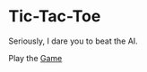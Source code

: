 # Tic-Tac-Toe

Seriously, I dare you to beat the AI.

Play the [Game](https://jamesmudidi.github.io/Tic-Tac-Toe/)
